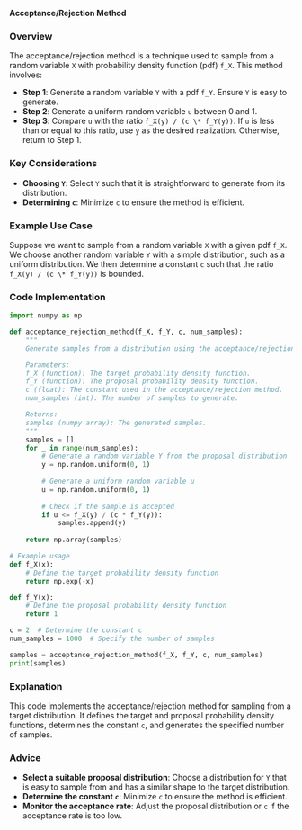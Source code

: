 **Acceptance/Rejection Method**

### Overview

The acceptance/rejection method is a technique used to sample from a random variable `X` with probability density function (pdf) `f_X`. This method involves:

- **Step 1**: Generate a random variable `Y` with a pdf `f_Y`. Ensure `Y` is easy to generate.
- **Step 2**: Generate a uniform random variable `u` between 0 and 1.
- **Step 3**: Compare `u` with the ratio `f_X(y) / (c \* f_Y(y))`. If `u` is less than or equal to this ratio, use `y` as the desired realization. Otherwise, return to Step 1.

### Key Considerations

- **Choosing `Y`**: Select `Y` such that it is straightforward to generate from its distribution.
- **Determining `c`**: Minimize `c` to ensure the method is efficient.

### Example Use Case

Suppose we want to sample from a random variable `X` with a given pdf `f_X`. We choose another random variable `Y` with a simple distribution, such as a uniform distribution. We then determine a constant `c` such that the ratio `f_X(y) / (c \* f_Y(y))` is bounded.

### Code Implementation

```python
import numpy as np

def acceptance_rejection_method(f_X, f_Y, c, num_samples):
    """
    Generate samples from a distribution using the acceptance/rejection method.

    Parameters:
    f_X (function): The target probability density function.
    f_Y (function): The proposal probability density function.
    c (float): The constant used in the acceptance/rejection method.
    num_samples (int): The number of samples to generate.

    Returns:
    samples (numpy array): The generated samples.
    """
    samples = []
    for _ in range(num_samples):
        # Generate a random variable Y from the proposal distribution
        y = np.random.uniform(0, 1)
        
        # Generate a uniform random variable u
        u = np.random.uniform(0, 1)
        
        # Check if the sample is accepted
        if u <= f_X(y) / (c * f_Y(y)):
            samples.append(y)
    
    return np.array(samples)

# Example usage
def f_X(x):
    # Define the target probability density function
    return np.exp(-x)

def f_Y(x):
    # Define the proposal probability density function
    return 1

c = 2  # Determine the constant c
num_samples = 1000  # Specify the number of samples

samples = acceptance_rejection_method(f_X, f_Y, c, num_samples)
print(samples)
```

### Explanation

This code implements the acceptance/rejection method for sampling from a target distribution. It defines the target and proposal probability density functions, determines the constant `c`, and generates the specified number of samples.

### Advice

- **Select a suitable proposal distribution**: Choose a distribution for `Y` that is easy to sample from and has a similar shape to the target distribution.
- **Determine the constant `c`**: Minimize `c` to ensure the method is efficient.
- **Monitor the acceptance rate**: Adjust the proposal distribution or `c` if the acceptance rate is too low.